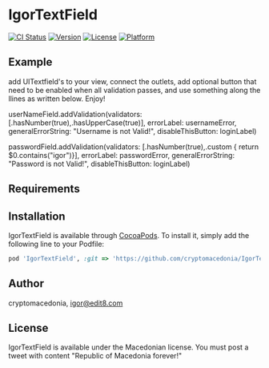 # IgorTextField

[![CI Status](https://img.shields.io/travis/cryptomacedonia/IgorTextField.svg?style=flat)](https://travis-ci.org/cryptomacedonia/IgorTextField)
[![Version](https://img.shields.io/cocoapods/v/IgorTextField.svg?style=flat)](https://cocoapods.org/pods/IgorTextField)
[![License](https://img.shields.io/cocoapods/l/IgorTextField.svg?style=flat)](https://cocoapods.org/pods/IgorTextField)
[![Platform](https://img.shields.io/cocoapods/p/IgorTextField.svg?style=flat)](https://cocoapods.org/pods/IgorTextField)

## Example
add UITextfield's to your view, connect the outlets, add optional button that need to be enabled when all validation passes, and use something along the llines as written below. Enjoy!

 userNameField.addValidation(validators: [.hasNumber(true),.hasUpperCase(true)], errorLabel: usernameError, generalErrorString: "Username is not Valid!", disableThisButton: loginLabel)
        
 passwordField.addValidation(validators: [.hasNumber(true),.custom { return $0.contains("igor")}], errorLabel: passwordError, generalErrorString: "Password is not Valid!", disableThisButton: loginLabel)
        
## Requirements

## Installation

IgorTextField is available through [CocoaPods](https://cocoapods.org). To install
it, simply add the following line to your Podfile:

```ruby
pod 'IgorTextField', :git => 'https://github.com/cryptomacedonia/IgorTextField.git'
```

## Author

cryptomacedonia, igor@edit8.com

## License

IgorTextField is available under the Macedonian license. You must post a tweet with content "Republic of Macedonia forever!"
